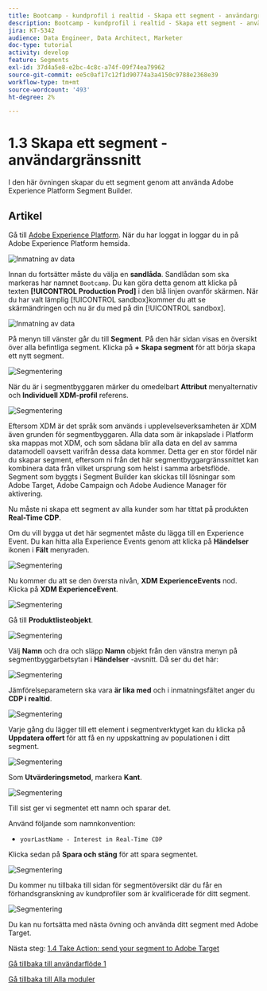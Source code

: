 ```yaml
---
title: Bootcamp - kundprofil i realtid - Skapa ett segment - användargränssnitt
description: Bootcamp - kundprofil i realtid - Skapa ett segment - användargränssnitt
jira: KT-5342
audience: Data Engineer, Data Architect, Marketer
doc-type: tutorial
activity: develop
feature: Segments
exl-id: 37d4a5e8-e2bc-4c8c-a74f-09f74ea79962
source-git-commit: ee5c0af17c12f1d90774a3a4150c9788e2368e39
workflow-type: tm+mt
source-wordcount: '493'
ht-degree: 2%

---
```


# 1.3 Skapa ett segment - användargränssnitt

I den här övningen skapar du ett segment genom att använda Adobe Experience Platform Segment Builder.

## Artikel

Gå till [Adobe Experience Platform](https://experience.adobe.com/platform). När du har loggat in loggar du in på Adobe Experience Platform hemsida.

![Inmatning av data](./images/home.png)

Innan du fortsätter måste du välja en **sandlåda**. Sandlådan som ska markeras har namnet ``Bootcamp``. Du kan göra detta genom att klicka på texten **[!UICONTROL Production Prod]** i den blå linjen ovanför skärmen. När du har valt lämplig [!UICONTROL sandbox]kommer du att se skärmändringen och nu är du med på din [!UICONTROL sandbox].

![Inmatning av data](./images/sb1.png)

På menyn till vänster går du till **Segment**. På den här sidan visas en översikt över alla befintliga segment. Klicka på **+ Skapa segment** för att börja skapa ett nytt segment.

![Segmentering](./images/menuseg.png)

När du är i segmentbyggaren märker du omedelbart **Attribut** menyalternativ och **Individuell XDM-profil** referens.

![Segmentering](./images/segmentationui.png)

Eftersom XDM är det språk som används i upplevelseverksamheten är XDM även grunden för segmentbyggaren. Alla data som är inkapslade i Platform ska mappas mot XDM, och som sådana blir alla data en del av samma datamodell oavsett varifrån dessa data kommer. Detta ger en stor fördel när du skapar segment, eftersom ni från det här segmentbyggargränssnittet kan kombinera data från vilket ursprung som helst i samma arbetsflöde. Segment som byggts i Segment Builder kan skickas till lösningar som Adobe Target, Adobe Campaign och Adobe Audience Manager för aktivering.

Nu måste ni skapa ett segment av alla kunder som har tittat på produkten **Real-Time CDP**.

Om du vill bygga ut det här segmentet måste du lägga till en Experience Event. Du kan hitta alla Experience Events genom att klicka på **Händelser** ikonen i **Fält** menyraden.

![Segmentering](./images/findee.png)

Nu kommer du att se den översta nivån, **XDM ExperienceEvents** nod. Klicka på **XDM ExperienceEvent**.

![Segmentering](./images/see.png)

Gå till **Produktlisteobjekt**.

![Segmentering](./images/plitems.png)

Välj **Namn** och dra och släpp **Namn** objekt från den vänstra menyn på segmentbyggarbetsytan i **Händelser** -avsnitt. Då ser du det här:

![Segmentering](./images/eewebpdtlname.png)

Jämförelseparametern ska vara **är lika med** och i inmatningsfältet anger du **CDP i realtid**.

![Segmentering](./images/pv.png)

Varje gång du lägger till ett element i segmentverktyget kan du klicka på **Uppdatera offert** för att få en ny uppskattning av populationen i ditt segment.

![Segmentering](./images/refreshest.png)

Som **Utvärderingsmetod**, markera **Kant**.

![Segmentering](./images/evedge.png)

Till sist ger vi segmentet ett namn och sparar det.

Använd följande som namnkonvention:

- `yourLastName - Interest in Real-Time CDP`

Klicka sedan på **Spara och stäng** för att spara segmentet.

![Segmentering](./images/segmentname.png)

Du kommer nu tillbaka till sidan för segmentöversikt där du får en förhandsgranskning av kundprofiler som är kvalificerade för ditt segment.

![Segmentering](./images/savedsegment.png)

Du kan nu fortsätta med nästa övning och använda ditt segment med Adobe Target.

Nästa steg: [1.4 Take Action: send your segment to Adobe Target](./ex4.md)

[Gå tillbaka till användarflöde 1](./uc1.md)

[Gå tillbaka till Alla moduler](../../overview.md)
